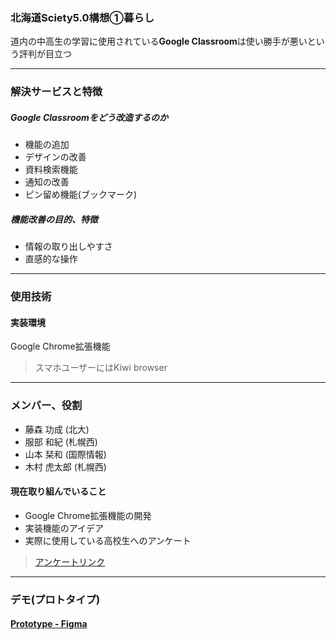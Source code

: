 ### 北海道Sciety5.0構想①暮らし
道内の中高生の学習に使用されている**Google Classroom**は使い勝手が悪いという評判が目立つ

---
### 解決サービスと特徴
##### Google Classroomをどう改造するのか
- 機能の追加
- デザインの改善
- 資料検索機能
- 通知の改善
- ピン留め機能(ブックマーク)

##### 機能改善の目的、特徴
- 情報の取り出しやすさ
- 直感的な操作

---
### 使用技術
#### 実装環境
Google Chrome拡張機能
>スマホユーザーにはKiwi browser
---
### メンバー、役割
 - 藤森 功成 (北大)
 - 服部 和紀 (札幌西)
 - 山本 栞和 (国際情報)
 - 木村 虎太郎 (札幌西)
#### 現在取り組んでいること
- Google Chrome拡張機能の開発
- 実装機能のアイデア
- 実際に使用している高校生へのアンケート
> [アンケートリンク](https://www.figma.com/board/SpBorfcSlSGqRJ3zsyO0xW/%E5%8C%97%E5%A4%A7SCSK%E3%82%A2%E3%82%A4%E3%83%87%E3%82%A3%E3%82%A2%E3%82%BD%E3%83%B32024?node-id=0-1&t=Vly6HpItJ8KR54iQ-1)

---
### デモ(プロトタイプ) 
#### [Prototype - Figma](https://www.figma.com/proto/LR5zMpRLuz6EbECyx2vY8Y/Classroom-Advance-%3A-Prototype?node-id=1-4&t=r3pWaaivc2FNGcwC-1&scaling=scale-down&content-scaling=fixed&page-id=0%3A1&starting-point-node-id=1%3A4)
